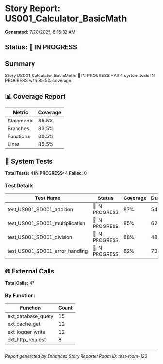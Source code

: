 # Story Report: US001_Calculator_BasicMath

**Generated:** 7/20/2025, 6:15:32 AM

## Status: 🔄 IN PROGRESS

## Summary

Story US001_Calculator_BasicMath: 🔄 IN PROGRESS - All 4 system tests IN PROGRESS with 85.5% coverage.

## 📊 Coverage Report

| Metric | Coverage |
|--------|----------|
| Statements | 85.5% |
| Branches | 83.5% |
| Functions | 88.5% |
| Lines | 85.5% |

## 🧪 System Tests

**Total Tests:** 4
**IN PROGRESS:** 4
**Failed:** 0

### Test Details:

| Test Name | Status | Coverage | Duration |
|-----------|--------|----------|----------|
| test_US001_SD001_addition | 🔄 IN PROGRESS | 87% | 542ms |
| test_US001_SD001_multiplication | 🔄 IN PROGRESS | 85% | 623ms |
| test_US001_SD001_division | 🔄 IN PROGRESS | 88% | 489ms |
| test_US001_SD001_error_handling | 🔄 IN PROGRESS | 82% | 731ms |

## 🌐 External Calls

**Total Calls:** 47

### By Function:

| Function | Count |
|----------|-------|
| ext_database_query | 15 |
| ext_cache_get | 12 |
| ext_logger_write | 12 |
| ext_http_request | 8 |

---

*Report generated by Enhanced Story Reporter*
*Room ID: test-room-123*
